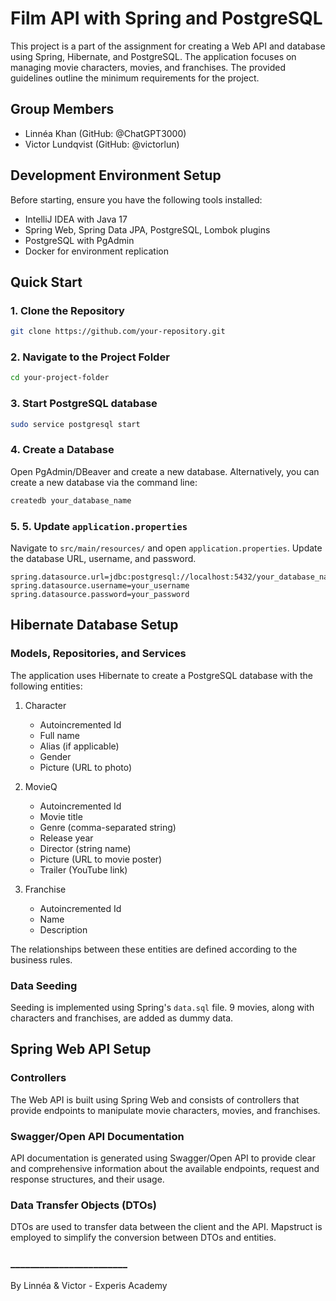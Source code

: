 # Film API with Spring and PostgreSQL

This project is a part of the assignment for creating a Web API and database using Spring, Hibernate, and PostgreSQL. The application focuses on managing movie characters, movies, and franchises. The provided guidelines outline the minimum requirements for the project.

## Group Members
- Linnéa Khan (GitHub: @ChatGPT3000)
- Victor Lundqvist (GitHub: @victorlun)

## Development Environment Setup

Before starting, ensure you have the following tools installed:

- IntelliJ IDEA with Java 17
- Spring Web, Spring Data JPA, PostgreSQL, Lombok plugins
- PostgreSQL with PgAdmin
- Docker for environment replication

## Quick Start
### 1. Clone the Repository
```bash
git clone https://github.com/your-repository.git
```
### 2.  Navigate to the Project Folder
```bash
cd your-project-folder
```
### 3. Start PostgreSQL database
```bash
sudo service postgresql start
```
### 4. Create a Database
Open PgAdmin/DBeaver and create a new database. Alternatively, you can create a new database via the command line:
```bash
createdb your_database_name
```
### 5. 5. Update `application.properties`
Navigate to `src/main/resources/` and open `application.properties`. Update the database URL, username, and password.

```properties
spring.datasource.url=jdbc:postgresql://localhost:5432/your_database_name
spring.datasource.username=your_username
spring.datasource.password=your_password
```

## Hibernate Database Setup

### Models, Repositories, and Services
The application uses Hibernate to create a PostgreSQL database with the following entities:

1. Character
    - Autoincremented Id
    - Full name
    - Alias (if applicable)
    - Gender
    - Picture (URL to photo)

2. MovieQ
    - Autoincremented Id
    - Movie title
    - Genre (comma-separated string)
    - Release year
    - Director (string name)
    - Picture (URL to movie poster)
    - Trailer (YouTube link)

3. Franchise
    - Autoincremented Id
    - Name
    - Description

The relationships between these entities are defined according to the business rules.

### Data Seeding
Seeding is implemented using Spring's `data.sql` file. 9 movies, along with characters and franchises, are added as dummy data.

## Spring Web API Setup

### Controllers
The Web API is built using Spring Web and consists of controllers that provide endpoints to manipulate movie characters, movies, and franchises.

### Swagger/Open API Documentation
API documentation is generated using Swagger/Open API to provide clear and comprehensive information about the available endpoints, request and response structures, and their usage.

### Data Transfer Objects (DTOs)
DTOs are used to transfer data between the client and the API. Mapstruct is employed to simplify the conversion between DTOs and entities.


### ________________________
By Linnéa & Victor - Experis Academy 
